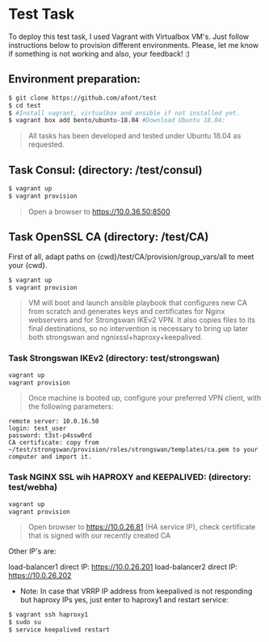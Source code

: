 
# Test Task 

To deploy this test task, I used Vagrant with Virtualbox VM's.
Just follow instructions below to provision different environments.
Please, let me know if something is not working and also, your feedback! :)

## Environment preparation:
```sh
$ git clone https://github.com/afont/test
$ cd test
$ #Install vagrant, virtualbox and ansible if not installed yet.
$ vagrant box add bento/ubuntu-18.04 #Download Ubuntu 18.04:
```
> All tasks has been developed and tested under Ubuntu 18.04 as requested.

## Task Consul: (directory: /test/consul)
```sh
$ vagrant up
$ vagrant provision
```
> Open a browser to https://10.0.36.50:8500 


## Task OpenSSL CA (directory: /test/CA)

First of all, adapt paths on {cwd}/test/CA/provision/group_vars/all to meet your {cwd}. 
```sh
$ vagrant up 
$ vagrant provision
```
> VM will boot and launch ansible playbook that configures new CA from scratch and generates keys and certificates for Nginx webservers and for Strongswan IKEv2 VPN. It also copies files to its final destinations, so no intervention is necessary to bring up later both strongswan and ngnixssl+haproxy+keepalived.


### Task Strongswan IKEv2 (directory: test/strongswan)
``` sh
vagrant up
vagrant provision
```
> Once machine is booted up, configure your preferred VPN client, with the following parameters:
```
remote server: 10.0.16.50
login: test_user
password: t3st-p4ssw0rd
CA certificate: copy from ~/test/strongswan/provision/roles/strongswan/templates/ca.pem to your computer and import it.
```

### Task NGINX SSL wih HAPROXY and KEEPALIVED: (directory: test/webha) 

```sh
vagrant up
vagrant provision
```
> Open browser to https://10.0.26.81 (HA service IP), check certificate that is signed with our recently created CA

Other IP's are:

load-balancer1 direct IP: https://10.0.26.201
load-balancer2 direct IP: https://10.0.26.202

* Note: In case that VRRP IP address from keepalived is not responding but haproxy IPs yes, just enter to haproxy1 and restart service:
```sh
$ vagrant ssh haproxy1
$ sudo su
$ service keepalived restart
```



